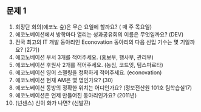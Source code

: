 ## 문제 1

1. 회장단 회의(에코노 숲)은 무슨 요일에 할까요? ( 매 주 목요일)
2. 에코노베이션에서 방학마다 열리는 성과공유회의 이름은 무엇일까요? (DEV)
3. 전국 최고의 IT 개발 동아리인 Econovation 동아리의 다음 신입 기수는 몇 기일까요? (27기)
4. 에코노베이션 부서 3개를 적어주세요. (홍보부, 행사부, 관리부)
5. 에코노베이션 후원사 2개를 적어주세요. (농심, 코드잇, 팀스파르타)
6. 에코노베이션 영어 스펠링을 정확하게 적어주세요. (econovation)
7. 에코노베이션 현재 AM은 몇 명인가요? (30)
8. 에코노베이션 동방의 정확한 위치는 어디인가요? (정보전산원 101호 팀학습실17)
9. 에코노베이션은 언제 만들어진 동아리인가요? (2011년)
10. (넌센스) 신이 화가 나면? (신발끈)